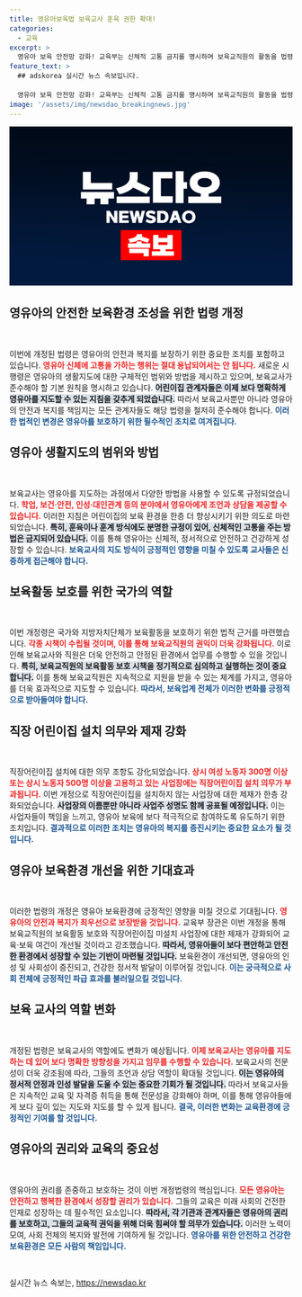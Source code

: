 ```yaml
---
title: 영유아보육법 보육교사 훈육 권한 확대!
categories:
  - 교육
excerpt: >
  영유아 보육 안전망 강화! 교육부는 신체적 고통 금지를 명시하며 보육교직원의 활동을 법령으로 보호한다. 직장어린이집 미설치 시 제재도 강화되어, 안전하고 건강한 보육환경이 조성된다.
feature_text: >
  ## adskorea 실시간 뉴스 속보입니다.

  영유아 보육 안전망 강화! 교육부는 신체적 고통 금지를 명시하며 보육교직원의 활동을 법령으로 보호한다. 직장어린이집 미설치 시 제재도 강화되어, 안전하고 건강한 보육환경이 조성된다.
image: '/assets/img/newsdao_breakingnews.jpg'
---
```


<p><img src="/assets/img/newsdao_breakingnews.jpg" alt="adskorea 속보" /></p>

<h2 data-ke-size="size26">영유아의 안전한 보육환경 조성을 위한 법령 개정</h2>

<p data-ke-size="size16">&nbsp;</p>

<p>이번에 개정된 법령은 영유아의 안전과 복지를 보장하기 위한 중요한 조치를 포함하고 있습니다. <b><span style="color: #ee2323;">영유아 신체에 고통을 가하는 행위는 절대 용납되어서는 안 됩니다.</span></b> 새로운 시행령은 영유아의 생활지도에 대한 구체적인 범위와 방법을 제시하고 있으며, 보육교사가 준수해야 할 기본 원칙을 명시하고 있습니다. <b><span style="background-color: #21538527;">어린이집 관계자들은 이제 보다 명확하게 영유아를 지도할 수 있는 지침을 갖추게 되었습니다.</span></b> 따라서 보육교사뿐만 아니라 영유아의 안전과 복지를 책임지는 모든 관계자들도 해당 법령을 철저히 준수해야 합니다. <b><span style="color: #1a5490;">이러한 법적인 변경은 영유아를 보호하기 위한 필수적인 조치로 여겨집니다.</span></b></p>

<h2 data-ke-size="size26">영유아 생활지도의 범위와 방법</h2>

<p data-ke-size="size16">&nbsp;</p>

<p>보육교사는 영유아를 지도하는 과정에서 다양한 방법을 사용할 수 있도록 규정되었습니다. <b><span style="color: #ee2323;">학업, 보건·안전, 인성·대인관계 등의 분야에서 영유아에게 조언과 상담을 제공할 수 있습니다.</span></b> 이러한 지침은 어린이집의 보육 환경을 한층 더 향상시키기 위한 의도로 마련되었습니다. <b><span style="background-color: #21538527;">특히, 훈육이나 훈계 방식에도 분명한 규정이 있어, 신체적인 고통을 주는 방법은 금지되어 있습니다.</span></b> 이를 통해 영유아는 신체적, 정서적으로 안전하고 건강하게 성장할 수 있습니다. <b><span style="color: #1a5490;">보육교사의 지도 방식이 긍정적인 영향을 미칠 수 있도록 교사들은 신중하게 접근해야 합니다.</span></b></p>

<h2 data-ke-size="size26">보육활동 보호를 위한 국가의 역할</h2>

<p data-ke-size="size16">&nbsp;</p>

<p>이번 개정령은 국가와 지방자치단체가 보육활동을 보호하기 위한 법적 근거를 마련했습니다. <b><span style="color: #ee2323;">각종 시책이 수립될 것이며, 이를 통해 보육교직원의 권익이 더욱 강화됩니다.</span></b> 이로 인해 보육교사와 직원은 더욱 안전하고 안정된 환경에서 업무를 수행할 수 있을 것입니다. <b><span style="background-color: #21538527;">특히, 보육교직원의 보육활동 보호 시책을 정기적으로 심의하고 실행하는 것이 중요합니다.</span></b> 이를 통해 보육교직원은 지속적으로 지원을 받을 수 있는 체계를 가지고, 영유아를 더욱 효과적으로 지도할 수 있습니다. <b><span style="color: #1a5490;">따라서, 보육업계 전체가 이러한 변화를 긍정적으로 받아들여야 합니다.</span></b></p>

<h2 data-ke-size="size26">직장 어린이집 설치 의무와 제재 강화</h2>

<p data-ke-size="size16">&nbsp;</p>

<p>직장어린이집 설치에 대한 의무 조항도 강化되었습니다. <b><span style="color: #ee2323;">상시 여성 노동자 300명 이상 또는 상시 노동자 500명 이상을 고용하고 있는 사업장에는 직장어린이집 설치 의무가 부과됩니다.</span></b> 이번 개정으로 직장어린이집을 설치하지 않는 사업장에 대한 제재가 한층 강화되었습니다. <b><span style="background-color: #21538527;">사업장의 이름뿐만 아니라 사업주 성명도 함께 공표될 예정입니다.</span></b> 이는 사업자들이 책임을 느끼고, 영유아 보육에 보다 적극적으로 참여하도록 유도하기 위한 조치입니다. <b><span style="color: #1a5490;">결과적으로 이러한 조치는 영유아의 복지를 증진시키는 중요한 요소가 될 것입니다.</span></b></p>

<h2 data-ke-size="size26">영유아 보육환경 개선을 위한 기대효과</h2>

<p data-ke-size="size16">&nbsp;</p>

<p>이러한 법령의 개정은 영유아 보육환경에 긍정적인 영향을 미칠 것으로 기대됩니다. <b><span style="color: #ee2323;">영유아의 안전과 복지가 최우선으로 보장받을 것입니다.</span></b> 교육부 장관은 이번 개정을 통해 보육교직원의 보육활동 보호와 직장어린이집 미설치 사업장에 대한 제재가 강화되어 교육·보육 여건이 개선될 것이라고 강조했습니다. <b><span style="background-color: #21538527;">따라서, 영유아들이 보다 편안하고 안전한 환경에서 성장할 수 있는 기반이 마련될 것입니다.</span></b> 보육환경이 개선되면, 영유아의 인성 및 사회성이 증진되고, 건강한 정서적 발달이 이루어질 것입니다. <b><span style="color: #1a5490;">이는 궁극적으로 사회 전체에 긍정적인 파급 효과를 불러일으킬 것입니다.</span></b></p>

<h2 data-ke-size="size26">보육 교사의 역할 변화</h2>

<p data-ke-size="size16">&nbsp;</p>

<p>개정된 법령은 보육교사의 역할에도 변화가 예상됩니다. <b><span style="color: #ee2323;">이제 보육교사는 영유아를 지도하는 데 있어 보다 명확한 방향성을 가지고 임무를 수행할 수 있습니다.</span></b> 보육교사의 전문성이 더욱 강조됨에 따라, 그들의 조언과 상담 역할이 확대될 것입니다. <b><span style="background-color: #21538527;">이는 영유아의 정서적 안정과 인성 발달을 도울 수 있는 중요한 기회가 될 것입니다.</span></b> 따라서 보육교사들은 지속적인 교육 및 자격증 취득을 통해 전문성을 강화해야 하며, 이를 통해 영유아들에게 보다 깊이 있는 지도와 지도를 할 수 있게 됩니다. <b><span style="color: #1a5490;">결국, 이러한 변화는 교육환경에 긍정적인 기여를 할 것입니다.</span></b></p>

<h2 data-ke-size="size26">영유아의 권리와 교육의 중요성</h2>

<p data-ke-size="size16">&nbsp;</p>

<p>영유아의 권리를 존중하고 보호하는 것이 이번 개정법령의 핵심입니다. <b><span style="color: #ee2323;">모든 영유아는 안전하고 행복한 환경에서 성장할 권리가 있습니다.</span></b> 그들의 교육은 미래 사회의 건전한 인재로 성장하는 데 필수적인 요소입니다. <b><span style="background-color: #21538527;">따라서, 각 기관과 관계자들은 영유아의 권리를 보호하고, 그들의 교육적 권익을 위해 더욱 힘써야 할 의무가 있습니다.</span></b> 이러한 노력이 모여, 사회 전체의 복지와 발전에 기여하게 될 것입니다. <b><span style="color: #1a5490;">영유아를 위한 안전하고 건강한 보육환경은 모든 사람의 책임입니다.</span></b></p>

<p data-ke-size="size16">&nbsp;</p>
실시간 뉴스 속보는, <a href="https://newsdao.kr" rel="dofollow">https://newsdao.kr</a>



